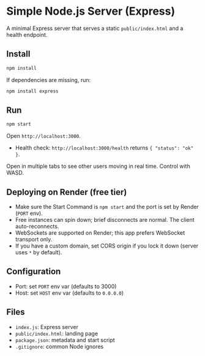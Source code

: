 # Simple Node.js Server (Express)

A minimal Express server that serves a static `public/index.html` and a health endpoint.

## Install

```bash
npm install
```

If dependencies are missing, run:

```bash
npm install express
```

## Run

```bash
npm start
```

Open `http://localhost:3000`.

- Health check: `http://localhost:3000/health` returns `{ "status": "ok" }`.

Open in multiple tabs to see other users moving in real time. Control with WASD.

## Deploying on Render (free tier)

- Make sure the Start Command is `npm start` and the port is set by Render (`PORT` env).
- Free instances can spin down; brief disconnects are normal. The client auto-reconnects.
- WebSockets are supported on Render; this app prefers WebSocket transport only.
- If you have a custom domain, set CORS origin if you lock it down (server uses `*` by default).

## Configuration

- Port: set `PORT` env var (defaults to 3000)
- Host: set `HOST` env var (defaults to `0.0.0.0`)

## Files

- `index.js`: Express server
- `public/index.html`: landing page
- `package.json`: metadata and start script
- `.gitignore`: common Node ignores
